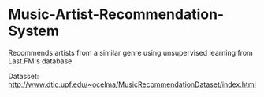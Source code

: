 # Music-Artist-Recommendation-System
Recommends artists from a similar genre using unsupervised learning from Last.FM's database

Datasset:
http://www.dtic.upf.edu/~ocelma/MusicRecommendationDataset/index.html
